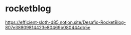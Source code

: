 # rocketblog
https://efficient-sloth-d85.notion.site/Desafio-RocketBlog-807e38809814423e80469b080444db5e
